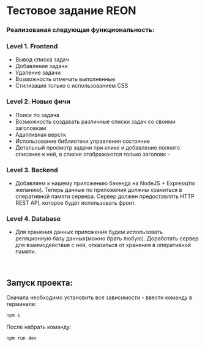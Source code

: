 # Тестовое задание REON

### Реализованая следующая функциональность:

### Level 1. Frontend

- Вывод списка задач
- Добавление задачи
- Удаление задачи
- Возможность отмечать выполненные
- Стилизация только с использованием CSS
  <br>

### Level 2. Новые фичи

- Поиск по задача
- Возможность создавать различные списки задач со своими заголовкам
- Адаптивная верстк
- Использование библиотеки управления состояние
- Детальный просмотр задачи при клике и добавление полного описание к ней, в списке отображаются только заголовк -
  <br>
### Level 3. Backend
- Добавляем к нашему приложению бэкенда на NodeJS + Express(по желанию). Теперь данные по приложения должны храниться в оперативной памяти сервера. Сервер должен предоставлять HTTP REST API, которое будет использовать фронт.
  <br>
### Level 4. Database

- Для хранения данных приложения будем использовать реляционную базу данных(можно брать любую). Доработать сервер для взаимодействия с ней, отказаться от хранения в оперативной памяти.
<br>

## Запуск проекта:

Сначала необходимо установить все зависимости - ввести команду в терминале:

```javascript
npm i
```

После набрать команду:

```javascript
npm run dev
```
